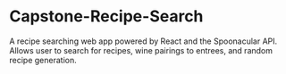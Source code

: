 # Capstone-Recipe-Search
A recipe searching web app powered by React and the Spoonacular API. Allows user to search for recipes, wine pairings to entrees, and random recipe generation.
